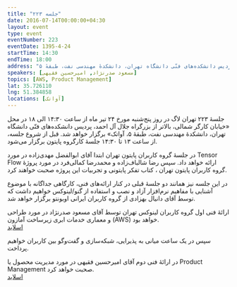 ```yaml
---
title: "جلسه ۲۲۳"
date: 2016-07-14T00:00:00+04:30
layout: event
type: event
eventNumber: 223
eventDate: 1395-4-24
startTime: 14:30
endTime: 18:00
address: "خیابان کارگر شمالی، بالاتر از بزرگراه جلال آل‌احمد، پردیس دانشکده‌های فنّی دانشگاه تهران، دانشکدهٔ مهندسی نفت، طبقهٔ ۵"
speakers: [مسعود صدرنژاد, امیرحسین فقیهی]
topics: [AWS, Product Management]
lat: 35.726110
lng: 51.384858
locations: [آواتک]
---
```

جلسهٔ ۲۲۳ تهران لاگ در روز پنج‌شنبه مورخ ۲۴ تیر ماه از ساعت ۱۴:۳۰ الی ۱۸ در محل «خیابان کارگر شمالی، بالاتر از بزرگراه جلال آل احمد، پردیس دانشکده‌های فنّی دانشگاه تهران، دانشکدهٔ مهندسی نفت، طبقهٔ ۵، آواتک» برگزار خواهد شد. قبل از شروع جلسه، از ساعت ۱۳ تا ۱۴:۳۰ جلسهٔ کارگروه پایتون برگزار می‌شود.

در جلسهٔ گروه کاربران پایتون تهران ابتدا آقای ابوالفضل مهدی‌زاده در مورد Tensor Flow ارائه خواهد داد. سپس رضا شالباف‌زاده و محمد‌رضا کمالی‌فرد در مورد پروژهٔ گروه کاربران پایتون تهران ، کتاب تفکر پایتونی و تجربیات این پروژه صحبت خواهند کرد.

در این جلسه نیز همانند دو جلسهٔ قبلی در کنار ارائه‌های فنی، کارگاهی جداگانه با موضوع آشنایی با مفاهیم نرم‌افزار آزاد و نصب و استفاده از گنو/لینوکس خواهیم داشت که توسط آقای دانیال بهزادی از گروه کاربران ایرانی اوبونتو برگزار خواهد شد.

ارائهٔ فنی اول گروه کاربران لینوکس تهران توسط آقای مسعود صدرنژاد در مورد طراحی و معماری خدمات ابری زیرساخت آمازون (AWS) خواهد بود.  
[اسلاید](https://www.slideshare.net/SMMasoudSadrnezhaad/aws-64066622) 

سپس در یک ساعت میانی به پذیرایی، شبکه‌سازی و گفت‌و‌گو بین کاربران خواهیم پرداخت.

در ارائهٔ فنی دوم آقای امیرحسین فقیهی در مورد مدیریت محصول یا Product Management صحبت خواهد کرد.  
[اسلاید](https://www.slideshare.net/AmirHosseinFaghihi/product-management-64020748) 